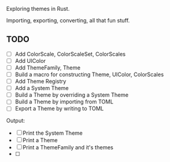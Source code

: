 Exploring themes in Rust.

Importing, exporting, converting, all that fun stuff.

## TODO

- [ ] Add ColorScale, ColorScaleSet, ColorScales
- [ ] Add UIColor
- [ ] Add ThemeFamily, Theme
- [ ] Build a macro for constructing Theme, UIColor, ColorScales
- [ ] Add Theme Registry
- [ ] Add a System Theme
- [ ] Build a Theme by overriding a System Theme
- [ ] Build a Theme by importing from TOML
- [ ] Export a Theme by writing to TOML

Output:
- [ ] Print the System Theme
- [ ] Print a Theme
- [ ] Print a ThemeFamily and it's themes
- [ ]
